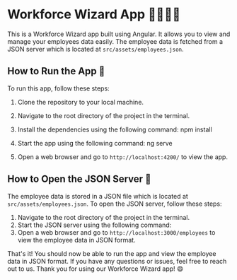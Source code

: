 # Workforce Wizard App 👷‍♂️👩‍🏭

This is a Workforce Wizard app built using Angular. It allows you to view and manage your employees data easily. The employee data is fetched from a JSON server which is located at `src/assets/employees.json`.

## How to Run the App 🏃

To run this app, follow these steps:

1. Clone the repository to your local machine.
2. Navigate to the root directory of the project in the terminal.
3. Install the dependencies using the following command:
npm install
4. Start the app using the following command:
ng serve

5. Open a web browser and go to `http://localhost:4200/` to view the app.

## How to Open the JSON Server 📁

The employee data is stored in a JSON file which is located at `src/assets/employees.json`. To open the JSON server, follow these steps:

1. Navigate to the root directory of the project in the terminal.
2. Start the JSON server using the following command:
3. Open a web browser and go to `http://localhost:3000/employees` to view the employee data in JSON format.

That's it! You should now be able to run the app and view the employee data in JSON format. If you have any questions or issues, feel free to reach out to us. Thank you for using our Workforce Wizard app! 😄

